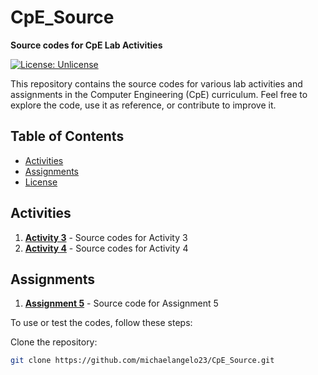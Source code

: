 # CpE_Source

**Source codes for CpE Lab Activities**

[![License: Unlicense](https://img.shields.io/badge/license-Unlicense-blue.svg)](http://unlicense.org/)

This repository contains the source codes for various lab activities and assignments in the Computer Engineering (CpE) curriculum. Feel free to explore the code, use it as reference, or contribute to improve it.

## Table of Contents

- [Activities](#activities)
- [Assignments](#assignments)
- [License](#license)

## Activities

1. **[Activity 3](./Activity%203/)** - Source codes for Activity 3
2. **[Activity 4](./Activity%204/)** - Source codes for Activity 4

## Assignments

1. **[Assignment 5](./Assignment%205/)** - Source code for Assignment 5

To use or test the codes, follow these steps:

Clone the repository:  
   ```bash
   git clone https://github.com/michaelangelo23/CpE_Source.git

